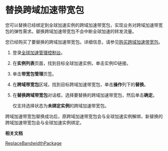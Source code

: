# 替换跨域加速带宽包

您可以替换已经绑定到全球加速实例的跨域加速带宽包，实现业务对跨域加速带宽包的弹性需求。替换跨域加速带宽包不会中断全球加速的转发流量。

您已经购买了要替换的跨域加速带宽包。详细信息，请参见[购买跨域加速带宽包](/intl.zh-CN/用户指南/跨域加速带宽包/购买跨域加速带宽包.md)。

1.  登录[全球加速管理控制台](https://ga.console.aliyun.com/list)。

2.  在**实例列表**页面，找到目标全球加速实例，单击实例ID链接。

3.  单击**带宽包管理**页签。

4.  在**跨域带宽包**区域，找到目标跨域加速带宽包，单击**操作**列下的**替换**。

5.  在**替换跨域带宽包**对话框，选择要替换的跨域加速带宽包，然后单击**确定**。

    仅支持选择状态为**未绑定实例**的跨域加速带宽包。


跨域加速带宽包替换成功后，原跨域加速带宽包会与全球加速实例解绑，新替换的跨域加速带宽包会与全球加速实例绑定。

**相关文档**  


[ReplaceBandwidthPackage]()

